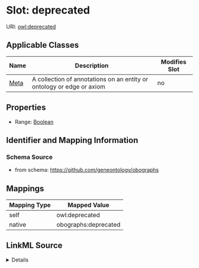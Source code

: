 

# Slot: deprecated



URI: [owl:deprecated](http://www.w3.org/2002/07/owl#deprecated)



<!-- no inheritance hierarchy -->





## Applicable Classes

| Name | Description | Modifies Slot |
| --- | --- | --- |
| [Meta](Meta.md) | A collection of annotations on an entity or ontology or edge or axiom |  no  |







## Properties

* Range: [Boolean](Boolean.md)





## Identifier and Mapping Information







### Schema Source


* from schema: https://github.com/geneontology/obographs




## Mappings

| Mapping Type | Mapped Value |
| ---  | ---  |
| self | owl:deprecated |
| native | obographs:deprecated |




## LinkML Source

<details>
```yaml
name: deprecated
from_schema: https://github.com/geneontology/obographs
rank: 1000
slot_uri: owl:deprecated
alias: deprecated
domain_of:
- Meta
range: boolean

```
</details>